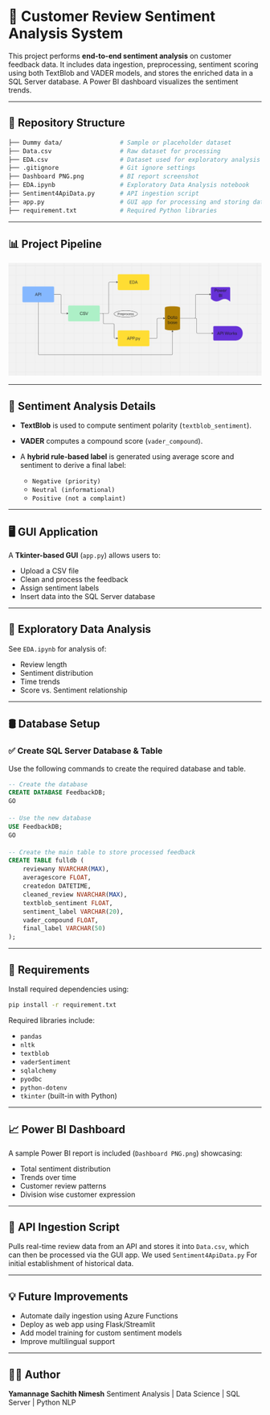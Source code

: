 # 📝 Customer Review Sentiment Analysis System

This project performs **end-to-end sentiment analysis** on customer feedback data. It includes data ingestion, preprocessing, sentiment scoring using both TextBlob and VADER models, and stores the enriched data in a SQL Server database. A Power BI dashboard visualizes the sentiment trends.

---

## 📁 Repository Structure

```bash
├── Dummy data/                # Sample or placeholder dataset
├── Data.csv                   # Raw dataset for processing
├── EDA.csv                    # Dataset used for exploratory analysis
├── .gitignore                 # Git ignore settings
├── Dashboard PNG.png          # BI report screenshot
├── EDA.ipynb                  # Exploratory Data Analysis notebook
├── Sentiment4ApiData.py       # API ingestion script
├── app.py                     # GUI app for processing and storing data
├── requirement.txt            # Required Python libraries
```

---

## 📊 Project Pipeline

![Process Pipeline](https://github.com/sachithbrowns/Sentiment-Analysis-for-customer-review/blob/bea4ba725d418cfaf5ac2dd80a9dbd914190b244/Process%20Pipeline.png?raw=true)


---

## 🧠 Sentiment Analysis Details

* **TextBlob** is used to compute sentiment polarity (`textblob_sentiment`).
* **VADER** computes a compound score (`vader_compound`).
* A **hybrid rule-based label** is generated using average score and sentiment to derive a final label:

  * `Negative (priority)`
  * `Neutral (informational)`
  * `Positive (not a complaint)`

---

## 🖥️ GUI Application

A **Tkinter-based GUI** (`app.py`) allows users to:

* Upload a CSV file
* Clean and process the feedback
* Assign sentiment labels
* Insert data into the SQL Server database

---

## 🧪 Exploratory Data Analysis

See `EDA.ipynb` for analysis of:

* Review length
* Sentiment distribution
* Time trends
* Score vs. Sentiment relationship

---

## 🛢️ Database Setup

### ✅ Create SQL Server Database & Table

Use the following commands to create the required database and table.

```sql
-- Create the database
CREATE DATABASE FeedbackDB;
GO

-- Use the new database
USE FeedbackDB;
GO

-- Create the main table to store processed feedback
CREATE TABLE fulldb (
    reviewany NVARCHAR(MAX),
    averagescore FLOAT,
    createdon DATETIME,
    cleaned_review NVARCHAR(MAX),
    textblob_sentiment FLOAT,
    sentiment_label VARCHAR(20),
    vader_compound FLOAT,
    final_label VARCHAR(50)
);
```

---

## 📌 Requirements

Install required dependencies using:

```bash
pip install -r requirement.txt
```

Required libraries include:

* `pandas`
* `nltk`
* `textblob`
* `vaderSentiment`
* `sqlalchemy`
* `pyodbc`
* `python-dotenv`
* `tkinter` (built-in with Python)

---

## 📈 Power BI Dashboard

A sample Power BI report is included (`Dashboard PNG.png`) showcasing:

* Total sentiment distribution
* Trends over time
* Customer review patterns
* Division wise customer expression

---

## 🔄 API Ingestion Script

Pulls real-time review data from an API and stores it into `Data.csv`, which can then be processed via the GUI app. We used `Sentiment4ApiData.py` For initial establishment of historical data.

---

## 💡 Future Improvements

* Automate daily ingestion using Azure Functions
* Deploy as web app using Flask/Streamlit
* Add model training for custom sentiment models
* Improve multilingual support

---

## 🧑‍💻 Author

**Yamannage Sachith Nimesh**
Sentiment Analysis | Data Science | SQL Server | Python NLP
